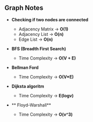 ## Graph Notes

- **Checking if two nodes are connected**
  - Adjacency Matrix → **O(1)**
  - Adjacency List → **O(n)**
  - Edge List → **O(n)**

- **BFS (Breadth First Search)**
  - Time Complexity → **O(V + E)**
- **Bellman Ford**
  - Time Complexity → **O(V*E)**
- **Dijksta algoritm**
  - Time Complexity → **E(logv)**
- ** Floyd-Warshall**
  - Time Complexity → **O(v^3)**
